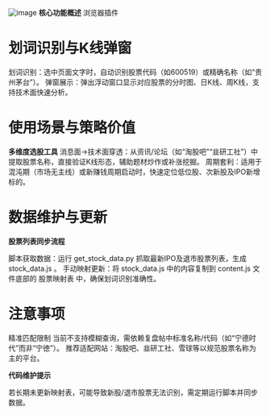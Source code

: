 ![image](https://github.com/user-attachments/assets/a23c5838-f03a-456b-81fc-4b7bfad0a002)
**核心功能概述**
浏览器插件
# 划词识别与K线弹窗

划词识别：选中页面文字时，自动识别股票代码（如600519）或精确名称（如“贵州茅台”）。
弹窗展示：弹出浮动窗口显示对应股票的分时图、日K线、周K线，支持技术面快速分析。

# 使用场景与策略价值

**多维度选股工具**
消息面→技术面穿透：从资讯/论坛（如“淘股吧”“韭研工社”）中提取股票名称，直接验证K线形态，辅助题材炒作或补涨挖掘。
周期套利：适用于混沌期（市场无主线）或新赚钱周期启动时，快速定位低位股、次新股及IPO新增标的。

# 数据维护与更新

**股票列表同步流程**

脚本获取数据：运行 get_stock_data.py 抓取最新IPO及退市股票列表，生成 stock_data.js 。
手动映射更新：将 stock_data.js 中的内容复制到 content.js 文件底部的 股票映射表 中，确保划词识别准确性。

# 注意事项

精准匹配限制
当前不支持模糊查询，需依赖复盘帖中标准名称/代码（如“宁德时代”而非“宁徳”）。
推荐适配网站：淘股吧、韭研工社、雪球等以规范股票名称为主的平台。

**代码维护提示**

若长期未更新映射表，可能导致新股/退市股票无法识别，需定期运行脚本并同步数据。
